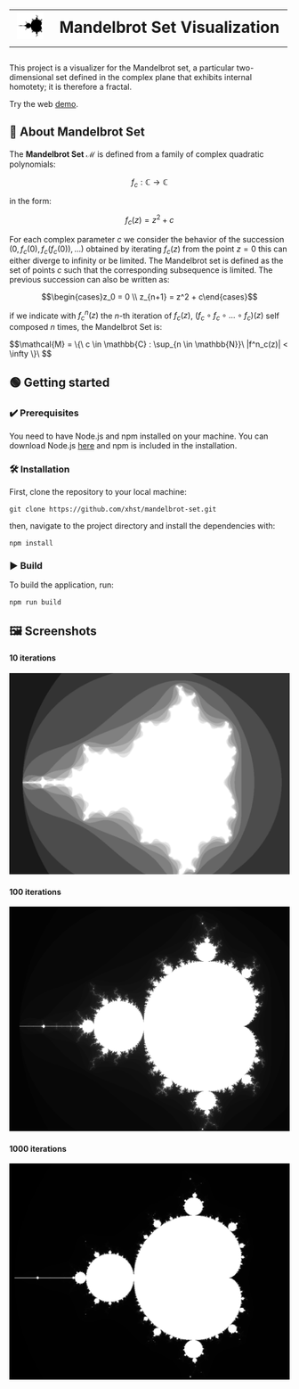 
<h1><table border="0px"><tr><td valign="center"><img src="./assets/favicon.png" height="48px" width="48px"></td><td valign="center">Mandelbrot Set Visualization</td></tr></table></h1>

This project is a visualizer for the Mandelbrot set, a particular two-dimensional set defined in the complex plane that exhibits internal homotety; it is therefore a fractal.

Try the web [demo](https://xhst.github.io/mandelbrot-set/).

## 🔎 About Mandelbrot Set

The **Mandelbrot Set** $\mathcal{M}$ is defined from a family of complex quadratic polynomials: 

$$f_c : \mathbb{C} \longrightarrow \mathbb{C}$$

in the form:

$$f_c(z) = z^2 + c$$

For each complex parameter $c$ we consider the behavior of the succession $(0, f_c(0), f_c(f_c(0)), \dots )$ obtained by iterating $f_c(z)$ from the point $z = 0$ this can either diverge to infinity or be limited.
The Mandelbrot set is defined as the set of points $c$ such that the corresponding subsequence is limited. 
The previous succession can also be written as:

$$\begin{cases}z_0 = 0 \\
z_{n+1} = z^2 + c\end{cases}$$

if we indicate with $f^n_c(z)$ the $n$-th iteration of $f_c(z)$, $(f_c \circ f_c \circ \dots \circ f_c)(z)$ self composed $n$ times, the Mandelbrot Set is:

$$\mathcal{M} =  \\\{\ c \in \mathbb{C} : \sup_{n \in \mathbb{N}}\ |f^n_c(z)| < \infty \\}\ $$

## 🟢 Getting started
### ✔️ Prerequisites
You need to have Node.js and npm installed on your machine. You can download Node.js [here](https://nodejs.org/en/download/) and npm is included in the installation.
### 🛠 Installation
First, clone the repository to your local machine:
```
git clone https://github.com/xhst/mandelbrot-set.git
```
then, navigate to the project directory and install the dependencies with:
```
npm install
```
### ▶️ Build
To build the application, run:
```
npm run build
```

## 🖼️ Screenshots
#### 10 iterations
![10 iterations](./assets/images/10_iterations.png)

#### 100 iterations
![100 iterations](./assets/images/100_iterations.png)

#### 1000 iterations
![1000 iterations](./assets/images/1000_iterations.png)
